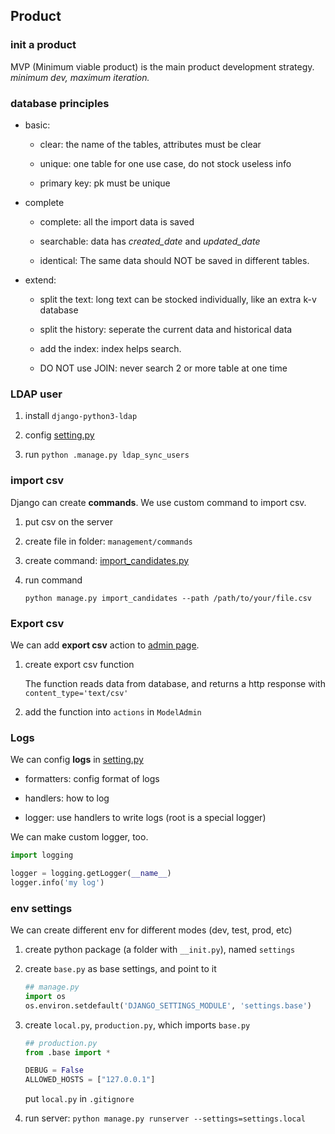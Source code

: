 ## Product

### init a product

MVP (Minimum viable product) is the main product development strategy.
*minimum dev, maximum iteration.*

### database principles

- basic:

    - clear: the name of the tables, attributes must be clear

    - unique: one table for one use case, do not stock useless info

    - primary key: pk must be unique

- complete

    - complete: all the import data is saved

    - searchable: data has *created_date* and *updated_date*

    - identical: The same data should NOT be saved in different tables.

- extend:

    - split the text: long text can be stocked individually, like an extra k-v database

    - split the history: seperate the current data and historical data

    - add the index: index helps search.

    - DO NOT use JOIN: never search 2 or more table at one time

### LDAP user

1. install `django-python3-ldap`

2. config [setting.py](../recruitment/settings/base.py)

3. run `python .manage.py ldap_sync_users`

### import csv

Django can create **commands**. We use custom command to import csv.

1. put csv on the server

2. create file in folder: `management/commands`

3. create command: [import_candidates.py](../recruitment/interview/management/commands/import_candidates.py)

4. run command

   `python manage.py import_candidates --path /path/to/your/file.csv`

### Export csv

We can add **export csv** action to [admin page](../recruitment/interview/admin.py).

1. create export csv function

   The function reads data from database, and returns a http response with `content_type='text/csv'`

2. add the function into `actions` in `ModelAdmin`

### Logs

We can config **logs** in [setting.py](../recruitment/settings/base.py)

- formatters: config format of logs

- handlers: how to log

- logger: use handlers to write logs (root is a special logger)

We can make custom logger, too.

```python
import logging

logger = logging.getLogger(__name__)
logger.info('my log')
```

### env settings

We can create different env for different modes (dev, test, prod, etc)

1. create python package (a folder with `__init.py`), named `settings`

2. create `base.py` as base settings, and point to it

   ```python
   ## manage.py
   import os
   os.environ.setdefault('DJANGO_SETTINGS_MODULE', 'settings.base')
   ```

3. create `local.py`, `production.py`, which imports `base.py`

   ```python
   ## production.py
   from .base import *
   
   DEBUG = False
   ALLOWED_HOSTS = ["127.0.0.1"]
   ```
   
   put `local.py` in `.gitignore`

4. run server: `python manage.py runserver --settings=settings.local`


